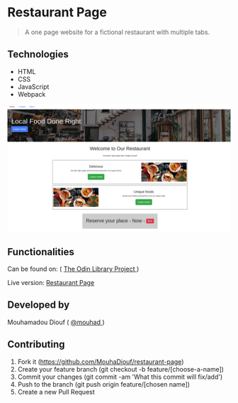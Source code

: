 # Restaurant Page
> A one page website for a fictional restaurant with multiple tabs. 

## Technologies

- HTML
- CSS
- JavaScript
- Webpack

![screenshot](./src/screenshot.png)


## Functionalities

Can be found on: ( <a href="https://www.theodinproject.com/courses/javascript/lessons/restaurant-page"> The Odin Library Project </a>)

Live version: <a href="https://mouhadiouf.github.io/restaurant-page/" target="_blank"> Restaurant Page </a>

## Developed by

Mouhamadou Diouf ( <a href="https://github.com/MouhaDiouf"> @mouhad </a>)

## Contributing

1. Fork it (https://github.com/MouhaDiouf/restaurant-page)
2. Create your feature branch (git checkout -b feature/[choose-a-name])
3. Commit your changes (git commit -am 'What this commit will fix/add')
4. Push to the branch (git push origin feature/[chosen name])
5. Create a new Pull Request
